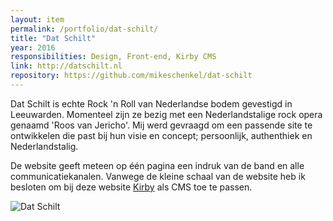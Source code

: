 ```yaml
---
layout: item
permalink: /portfolio/dat-schilt/
title: "Dat Schilt"
year: 2016
responsibilities: Design, Front-end, Kirby CMS
link: http://datschilt.nl
repository: https://github.com/mikeschenkel/dat-schilt
---
```


Dat Schilt is echte Rock 'n Roll van Nederlandse bodem gevestigd in Leeuwarden. Momenteel zijn ze bezig met een Nederlandstalige rock opera genaamd 'Roos van Jericho'.
Mij werd gevraagd om een passende site te ontwikkelen die past bij hun visie en concept; persoonlijk, authenthiek en Nederlandstalig.

De website geeft meteen op één pagina een indruk van de band en alle communicatiekanalen. Vanwege de kleine schaal van de website heb ik besloten om bij deze website [Kirby](http://getkirby.com) als CMS toe te passen.

![Dat Schilt](/assets/img/dat-schilt-screenshot.png)
